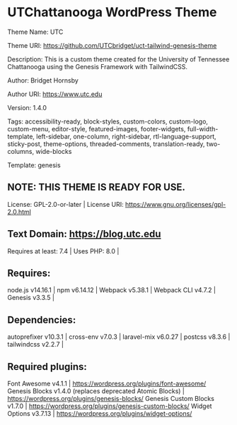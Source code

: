 # UTChattanooga WordPress Theme

Theme Name: UTC

Theme URI: https://github.com/UTCbridget/uct-tailwind-genesis-theme

Description: This is a custom theme created for the University of Tennessee Chattanooga using the Genesis Framework with TailwindCSS.

Author: Bridget Hornsby

Author URI: https://www.utc.edu

Version: 1.4.0

Tags: accessibility-ready, block-styles, custom-colors, custom-logo, custom-menu, editor-style, featured-images, footer-widgets, full-width-template, left-sidebar, one-column, right-sidebar, rtl-language-support, sticky-post, theme-options, threaded-comments, translation-ready, two-columns, wide-blocks

Template: genesis

## NOTE: THIS THEME IS READY FOR USE.

License: GPL-2.0-or-later | 
License URI: https://www.gnu.org/licenses/gpl-2.0.html

## Text Domain: https://blog.utc.edu

Requires at least: 7.4 | 
Uses PHP: 8.0 | 

## Requires:

node.js v14.16.1 | 
npm v6.14.12 | 
Webpack v5.38.1 | 
Webpack CLI v4.7.2 | 
Genesis v3.3.5 | 

## Dependencies:

autoprefixer v10.3.1 | 
cross-env v7.0.3 | 
laravel-mix v6.0.27 | 
postcss v8.3.6 | 
tailwindcss v2.2.7 | 

## Required plugins:

Font Awesome v4.1.1 | https://wordpress.org/plugins/font-awesome/
Genesis Blocks v1.4.0 (replaces deprecated Atomic Blocks) | https://wordpress.org/plugins/genesis-blocks/
Genesis Custom Blocks v1.7.0 | https://wordpress.org/plugins/genesis-custom-blocks/
Widget Options v3.7.13 | https://wordpress.org/plugins/widget-options/
